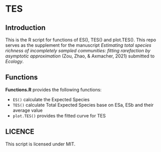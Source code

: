 # TES

## Introduction

This is the R script for functions of ES(), TES() and plot.TES(). This repo serves as the supplement for the manuscript *Estimating total species richness of incompletely sampled communities: fitting rarefaction by asymptotic approximation* (Zou, Zhao, & Axmacher, 2021) submitted to *Ecology*.

## Functions 

**Functions.R** provides the following functions:

- `ES()` calculate the Expected Species
- `TES()` calculate Total Expected Species base on ESa, ESb and their average value
- `plot.TES()` provides the fitted curve for TES

## LICENCE

This script is licensed under MIT.
